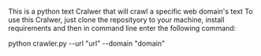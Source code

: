 This is a python text Cralwer that will crawl a specific web domain's text
To use this Cralwer, just clone the reposityory to your machine, install requirements and then in command line enter the following command:

python crawler.py --url "url" --domain "domain"
